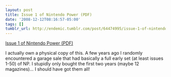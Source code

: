 ```yaml
---
layout: post
title: Issue 1 of Nintendo Power (PDF)
date: '2008-12-12T08:16:57-05:00'
tags: []
tumblr_url: http://endemic.tumblr.com/post/64474995/issue-1-of-nintendo-power-pdf
---
```

[Issue 1 of Nintendo Power (PDF)](http://www.eoinstanley.com/nintendo/nintendo_power_issue1.pdf)  

I actually own a physical copy of this. A few years ago I randomly encountered a garage sale that had basically a full early set (at least issues 1-50) of NP. I stupidly only bought the first two years (maybe 12 magazines)… I should have got them all!

